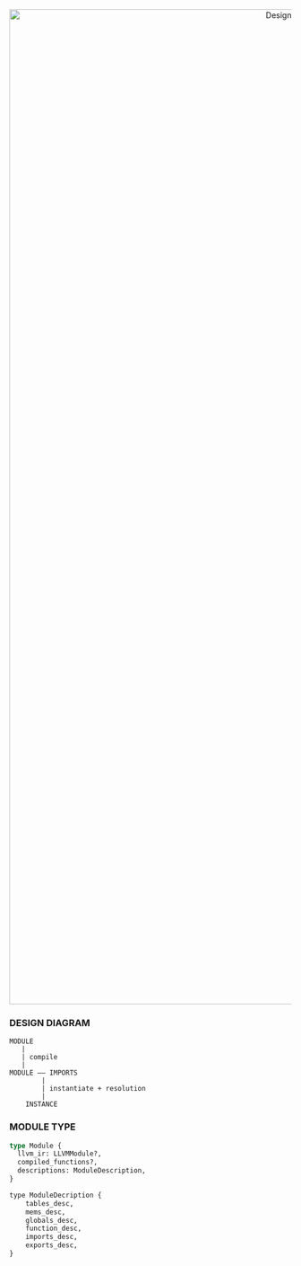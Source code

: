 

<div align="center">
<img src="https://github.com/appcypher/wasmlite/blob/design/design/media/MEMORY_MODEL.png" alt="Design" width="946" height="1772"></img>
</div>

### DESIGN DIAGRAM
```
MODULE
   |
   | compile
   |
MODULE —— IMPORTS
        |
        | instantiate + resolution
        |
    INSTANCE
```

### MODULE TYPE

```rust
type Module {
  llvm_ir: LLVMModule?,
  compiled_functions?,
  descriptions: ModuleDescription,
}

type ModuleDecription {
    tables_desc,
    mems_desc,
    globals_desc,
    function_desc,
    imports_desc,
    exports_desc,
}
```
